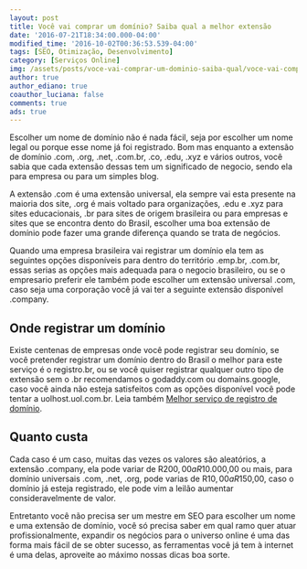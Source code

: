 ```yaml
---
layout: post
title: Você vai comprar um domínio? Saiba qual a melhor extensão
date: '2016-07-21T18:34:00.000-04:00'
modified_time: '2016-10-02T00:36:53.539-04:00'
tags: [SEO, Otimização, Desenvolvimento]
category: [Serviços Online]
img: /assets/posts/voce-vai-comprar-um-dominio-saiba-qual/voce-vai-comprar-um-dominio-saiba-qual.jpg
author: true
author_ediano: true
coauthor_luciana: false
comments: true
ads: true
---
```


Escolher um nome de domínio não é nada fácil, seja por escolher um nome legal ou porque esse nome já foi registrado. Bom mas enquanto a extensão de domínio .com, .org, .net, .com.br, .co, .edu, .xyz e vários outros, você sabia que cada extensão dessas tem um significado de negocio, sendo ela para empresa ou para um simples blog.

A extensão .com é uma extensão universal, ela sempre vai esta presente na maioria dos site, .org é mais voltado para organizações, .edu e .xyz para sites educacionais, .br para sites de origem brasileira ou para empresas e sites que se encontra dento do Brasil, escolher uma boa extensão de domínio pode fazer uma grande diferença quando se trata de negócios.

Quando uma empresa brasileira vai registrar um domínio ela tem as seguintes opções disponíveis para dentro do território .emp.br, .com.br, essas serias as opções mais adequada para o negocio brasileiro, ou se o empresario preferir ele também pode escolher um extensão universal .com, caso seja uma corporação você já vai ter a seguinte extensão disponível .company.

## Onde registrar um domínio
Existe centenas de empresas onde você pode registrar seu domínio, se você pretender registrar um domínio dentro do Brasil o melhor para este serviço é o registro<span/>.br, ou se você quiser registrar qualquer outro tipo de extensão sem o .br recomendamos o godaddy<span/>.com ou domains.google, caso você ainda não esteja satisfeitos com as opções disponível você pode tentar a uolhost<span/>.uol<span/>.com<span/>.br. Leia também <a href="http://www.insideblock.com/posts/melhor-servico-de-registro-de-dominio.html" target="_blank">Melhor serviço de registro de domínio</a>.

## Quanto custa
Cada caso é um caso, muitas das vezes os valores são aleatórios, a extensão .company, ela pode variar de R$200,00 a R$10.000,00 ou mais, para domínio universais .com, .net, .org, pode varias de R$10,00 a R$150,00, caso o domínio já esteja registrado, ele pode vim a leilão aumentar consideravelmente de valor.

Entretanto você não precisa ser um mestre em SEO para escolher um nome e uma extensão de domínio, você só precisa saber em qual ramo quer atuar profissionalmente, expandir os negócios para o universo online é uma das forma mais fácil de se obter sucesso, as ferramentas você já tem à internet é uma delas, aproveite ao máximo nossas dicas boa sorte.